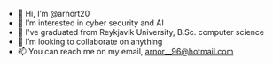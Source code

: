 - 👋 Hi, I’m @arnort20
- 👀 I’m interested in cyber security and AI
- 🌱 I've graduated from Reykjavik University, B.Sc. computer science
- 💞️ I’m looking to collaborate on anything
- 📫 You can reach me on my email, arnor__96@hotmail.com

<!---
arnort20/arnort20 is a ✨ special ✨ repository because its `README.md` (this file) appears on your GitHub profile.
You can click the Preview link to take a look at your changes.
--->
